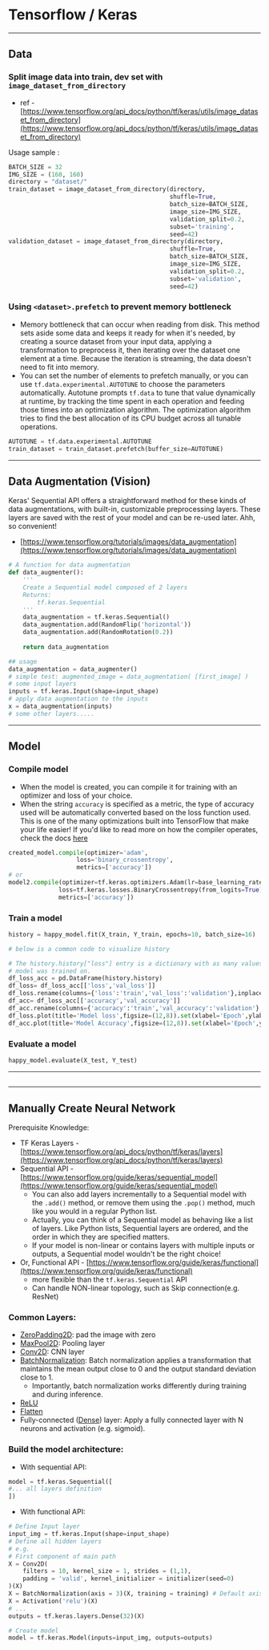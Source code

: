# Tensorflow / Keras

---

## Data

### Split image data into train, dev set with `image_dataset_from_directory`

- ref - [https://www.tensorflow.org/api_docs/python/tf/keras/utils/image_dataset_from_directory](https://www.tensorflow.org/api_docs/python/tf/keras/utils/image_dataset_from_directory)

Usage sample :

```python
BATCH_SIZE = 32
IMG_SIZE = (160, 160)
directory = "dataset/"
train_dataset = image_dataset_from_directory(directory,
                                             shuffle=True,
                                             batch_size=BATCH_SIZE,
                                             image_size=IMG_SIZE,
                                             validation_split=0.2,
                                             subset='training',
                                             seed=42)
validation_dataset = image_dataset_from_directory(directory,
                                             shuffle=True,
                                             batch_size=BATCH_SIZE,
                                             image_size=IMG_SIZE,
                                             validation_split=0.2,
                                             subset='validation',
                                             seed=42)
```

### Using `<dataset>.prefetch` to prevent memory bottleneck

- Memory bottleneck that can occur when reading from disk. This method sets aside some data and keeps it ready for when it's needed, by creating a source dataset from your input data, applying a transformation to preprocess it, then iterating over the dataset one element at a time. Because the iteration is streaming, the data doesn't need to fit into memory.
- You can set the number of elements to prefetch manually, or you can use `tf.data.experimental.AUTOTUNE` to choose the parameters automatically. Autotune prompts `tf.data` to tune that value dynamically at runtime, by tracking the time spent in each operation and feeding those times into an optimization algorithm. The optimization algorithm tries to find the best allocation of its CPU budget across all tunable operations.

```python
AUTOTUNE = tf.data.experimental.AUTOTUNE
train_dataset = train_dataset.prefetch(buffer_size=AUTOTUNE)
```

---

## Data Augmentation (Vision)

Keras' Sequential API offers a straightforward method for these kinds of data augmentations, with built-in, customizable preprocessing layers. These layers are saved with the rest of your model and can be re-used later. Ahh, so convenient!

- [https://www.tensorflow.org/tutorials/images/data_augmentation](https://www.tensorflow.org/tutorials/images/data_augmentation)

```python
# A function for data augmentation
def data_augmenter():
    '''
    Create a Sequential model composed of 2 layers
    Returns:
        tf.keras.Sequential
    '''
    data_augmentation = tf.keras.Sequential()
    data_augmentation.add(RandomFlip('horizontal'))
    data_augmentation.add(RandomRotation(0.2))
    
    return data_augmentation

## usage
data_augmentation = data_augmenter()
# simple test: augmented_image = data_augmentation( [first_image] )
# some input layers
inputs = tf.keras.Input(shape=input_shape)
# apply data augmentation to the inputs
x = data_augmentation(inputs)
# some other layers.....
```

---

## Model

### Compile model

- When the model is created, you can compile it for training with an optimizer and loss of your choice.
- When the string `accuracy` is specified as a metric, the type of accuracy used will be automatically converted based on the loss function used. This is one of the many optimizations built into TensorFlow that make your life easier! If you'd like to read more on how the compiler operates, check the docs [here](https://www.tensorflow.org/api_docs/python/tf/keras/Model#compile)

```python
created_model.compile(optimizer='adam',
                   loss='binary_crossentropy',
                   metrics=['accuracy'])
# or
model2.compile(optimizer=tf.keras.optimizers.Adam(lr=base_learning_rate),
              loss=tf.keras.losses.BinaryCrossentropy(from_logits=True),
              metrics=['accuracy'])
```

### Train a model

```python
history = happy_model.fit(X_train, Y_train, epochs=10, batch_size=16)

# below is a common code to visualize history

# The history.history["loss"] entry is a dictionary with as many values as epochs that the
# model was trained on. 
df_loss_acc = pd.DataFrame(history.history)
df_loss= df_loss_acc[['loss','val_loss']]
df_loss.rename(columns={'loss':'train','val_loss':'validation'},inplace=True)
df_acc= df_loss_acc[['accuracy','val_accuracy']]
df_acc.rename(columns={'accuracy':'train','val_accuracy':'validation'},inplace=True)
df_loss.plot(title='Model loss',figsize=(12,8)).set(xlabel='Epoch',ylabel='Loss')
df_acc.plot(title='Model Accuracy',figsize=(12,8)).set(xlabel='Epoch',ylabel='Accuracy')
```

### Evaluate a model

```python
happy_model.evaluate(X_test, Y_test)
```

---

## 

---

## Manually Create Neural Network

Prerequisite Knowledge:

- TF Keras Layers - [https://www.tensorflow.org/api_docs/python/tf/keras/layers](https://www.tensorflow.org/api_docs/python/tf/keras/layers)
- Sequential API - [https://www.tensorflow.org/guide/keras/sequential_model](https://www.tensorflow.org/guide/keras/sequential_model)
    - You can also add layers incrementally to a Sequential model with the `.add()` method, or remove them using the `.pop()` method, much like you would in a regular Python list.
    - Actually, you can think of a Sequential model as behaving like a list of layers. Like Python lists, Sequential layers are ordered, and the order in which they are specified matters.
    - If your model is non-linear or contains layers with multiple inputs or outputs, a Sequential model wouldn't be the right choice!
- Or, Functional API - [https://www.tensorflow.org/guide/keras/functional](https://www.tensorflow.org/guide/keras/functional)
    - more flexible than the `tf.keras.Sequential` API
    - Can handle NON-linear topology, such as Skip connection(e.g. ResNet)
    

### Common Layers:

- [ZeroPadding2D](https://www.tensorflow.org/api_docs/python/tf/keras/layers/ZeroPadding2D): pad the image with zero
- [MaxPool2D](https://www.tensorflow.org/api_docs/python/tf/keras/layers/MaxPool2D): Pooling layer
- [Conv2D](https://www.tensorflow.org/api_docs/python/tf/keras/layers/Conv2D): CNN layer
- [BatchNormalization](https://www.tensorflow.org/api_docs/python/tf/keras/layers/BatchNormalization): Batch normalization applies a transformation that maintains the mean output close to 0 and the output standard deviation close to 1.
    - Importantly, batch normalization works differently during training and during inference.
- [ReLU](https://www.tensorflow.org/api_docs/python/tf/keras/layers/ReLU)
- [Flatten](https://www.tensorflow.org/api_docs/python/tf/keras/layers/Flatten)
- Fully-connected ([Dense](https://www.tensorflow.org/api_docs/python/tf/keras/layers/Dense)) layer: Apply a fully connected layer with N neurons and activation (e.g. sigmoid).

### Build the model architecture:

- With sequential API:

```python
model = tf.keras.Sequential([
#... all layers definition
])

```

- With functional API:

```python
# Define Input layer
input_img = tf.keras.Input(shape=input_shape)
# Define all hidden layers
# e.g. 
# First component of main path
X = Conv2D(
	filters = 10, kernel_size = 1, strides = (1,1),
	padding = 'valid', kernel_initializer = initializer(seed=0)
)(X)
X = BatchNormalization(axis = 3)(X, training = training) # Default axis
X = Activation('relu')(X)
# ...
outputs = tf.keras.layers.Dense(32)(X)

# Create model
model = tf.keras.Model(inputs=input_img, outputs=outputs)
```